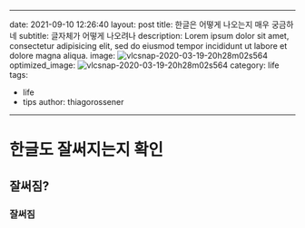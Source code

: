 
---
date: 2021-09-10 12:26:40
layout: post
title: 한글은 어떻게 나오는지 매우 궁금하네
subtitle: 글자체가 어떻게 나오려나
description: Lorem ipsum dolor sit amet, consectetur adipisicing elit, sed do eiusmod tempor incididunt ut labore et dolore magna aliqua.
image: ![vlcsnap-2020-03-19-20h28m02s564](https://user-images.githubusercontent.com/46187356/109604685-46868100-7b67-11eb-95b7-385b272b2f6d.png)
optimized_image: ![vlcsnap-2020-03-19-20h28m02s564](https://user-images.githubusercontent.com/46187356/109604685-46868100-7b67-11eb-95b7-385b272b2f6d.png)
category: life
tags:
  - life
  - tips
author: thiagorossener
---

# 한글도 잘써지는지 확인
## 잘써짐?
### 잘써짐









